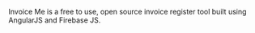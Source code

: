 Invoice Me is a free to use, open source invoice register tool built using AngularJS and Firebase JS.
